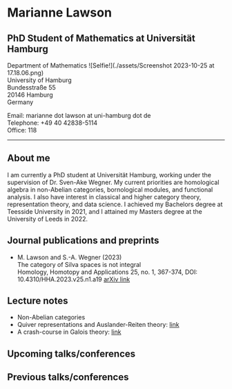 # Marianne Lawson 

## PhD Student of Mathematics at Universität Hamburg


Department of Mathematics ![Selfie!](./assets/Screenshot 2023-10-25 at 17.18.06.png) <br> University of Hamburg <br> Bundesstraße 55 <br> 20146 Hamburg <br> Germany



Email: marianne dot lawson at uni-hamburg dot de <br> Telephone: +49 40 42838-5114  <br> Office: 118

___________

## About me 

I am currently a PhD student at Universität Hamburg, working under the supervision of Dr. Sven-Ake Wegner. My current priorities are homological algebra in non-Abelian categories, bornological modules, and functional analysis. I also have interest in classical and higher category theory, representation theory, and data science. I achieved my Bachelors degree at Teesside University in 2021, and I attained my Masters degree at the University of Leeds in 2022.

## Journal publications and preprints


* M. Lawson and S.-A. Wegner (2023) <br> The category of Silva spaces is not integral <br> Homology, Homotopy and Applications 25, no. 1, 367-374, DOI: 10.4310/HHA.2023.v25.n1.a19 [arXiv link](https://arxiv.org/abs/2107.13901#)



## Lecture notes

* Non-Abelian categories
* Quiver representations and Auslander-Reiten theory: [link](https://drive.google.com/file/d/1S6P3MAHSqHiy8QH8QbjaJRfSZf56rDep/view?usp=share_link)
* A crash-course in Galois theory: [link](https://drive.google.com/file/d/1UWZH1tKS5KaKfujYCeskVLlXla8BwJ9B/view?usp=share_link)

## Upcoming talks/conferences


## Previous talks/conferences 

